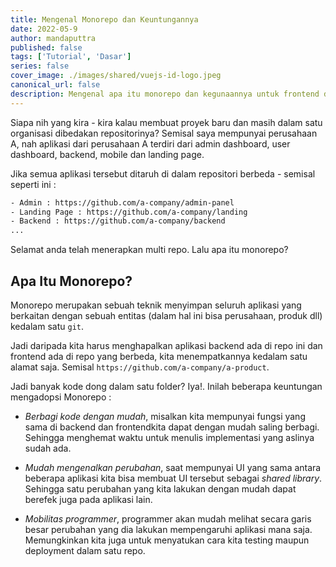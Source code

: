 ```yaml
---
title: Mengenal Monorepo dan Keuntungannya
date: 2022-05-9
author: mandaputtra
published: false
tags: ['Tutorial', 'Dasar']
series: false
cover_image: ./images/shared/vuejs-id-logo.jpeg
canonical_url: false
description: Mengenal apa itu monorepo dan kegunaannya untuk frontend development
---
```


Siapa nih yang kira - kira kalau membuat proyek baru dan masih dalam satu organisasi dibedakan repositorinya? Semisal saya mempunyai perusahaan A, nah aplikasi dari perusahaan A terdiri dari admin dashboard, user dashboard, backend, mobile dan landing page.

Jika semua aplikasi tersebut ditaruh di dalam repositori berbeda - semisal seperti ini :


```txt
- Admin : https://github.com/a-company/admin-panel
- Landing Page : https://github.com/a-company/landing
- Backend : https://github.com/a-company/backend
...
```

Selamat anda telah menerapkan multi repo. Lalu apa itu monorepo?

## Apa Itu Monorepo?

Monorepo merupakan sebuah teknik menyimpan seluruh aplikasi yang berkaitan dengan sebuah entitas (dalam hal ini bisa perusahaan, produk dll) kedalam satu `git`.

Jadi daripada kita harus menghapalkan aplikasi backend ada di repo ini dan frontend ada di repo yang berbeda, kita menempatkannya kedalam satu alamat saja. Semisal `https://github.com/a-company/a-product`.

Jadi banyak kode dong dalam satu folder? Iya!. Inilah beberapa keuntungan mengadopsi Monorepo :

- *Berbagi kode dengan mudah*, misalkan kita mempunyai fungsi yang sama di backend dan frontendkita dapat dengan mudah saling berbagi. Sehingga menghemat waktu untuk menulis implementasi yang aslinya sudah ada.

- *Mudah mengenalkan perubahan*, saat mempunyai UI yang sama antara beberapa aplikasi kita bisa membuat UI tersebut sebagai _shared library_. Sehingga satu perubahan yang kita lakukan dengan mudah dapat berefek juga pada aplikasi lain.

- *Mobilitas programmer*, programmer akan mudah melihat secara garis besar perubahan yang dia lakukan mempengaruhi aplikasi mana saja. Memungkinkan kita juga untuk menyatukan cara kita testing maupun deployment dalam satu repo.
